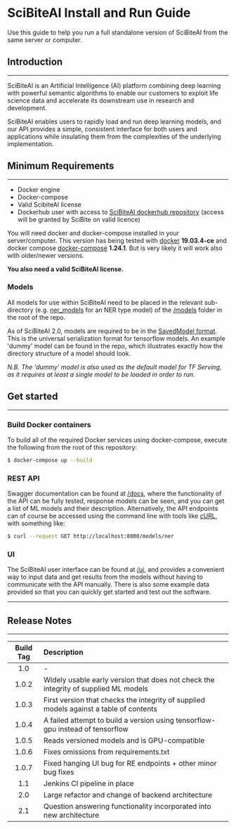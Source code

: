 # SciBiteAI Install and Run Guide

Use this guide to help you run a full standalone version of SciBiteAI from the same server or computer.

## Introduction
___

SciBiteAI is an Artificial Intelligence (AI) platform combining deep learning with powerful semantic algorithms to enable our customers to exploit life science data and accelerate its downstream use in research and development.

SciBiteAI enables users to rapidly load and run deep learning models, and our API provides a simple, consistent interface for both users and applications while insulating them from the complexities of the underlying implementation.

## Minimum Requirements
___

* Docker engine 
* Docker-compose
* Valid ScibiteAI license
* Dockerhub user with access to [SciBiteAI dockerhub repository](https://hub.docker.com/repository/docker/scibite/scibiteai) (access will be granted by SciBite on valid licence)

You will need docker and docker-compose installed in your server/computer. This version has being
tested with [docker](https://docs.docker.com/engine/install/) **19.03.4-ce** 
and docker compose [docker-compose](https://docs.docker.com/compose/install/) **1.24.1**. But is very likely it will work 
also with older/newer versions.

**You also need a valid SciBiteAI license.**

### Models
All models for use within SciBiteAI need to be placed in the relevant sub-directory (e.g. [ner_models](/models/ner_models) for an NER type model) of the [/models](/models) folder in the root of the repo.

As of SciBiteAI 2.0, models are required to be in the [SavedModel format](https://www.tensorflow.org/guide/saved_model). This is the universal serialization format for tensorflow models. An example 'dummy' model can be found in the repo, which illustrates exactly how the directory structure of a model should look.

*N.B. The 'dummy' model is also used as the default model for TF Serving, as it requires at least a single model to be loaded in order to run.*
## Get started
___
### Build Docker containers

To build all of the required Docker services using docker-compose, execute the following from the root of this repository: 
```bash
$ docker-compose up --build
```

### REST API
Swagger documentation can be found at [/docs](localhost:8000/docs), where the functionality of the API can be fully tested, response models can be seen, and you can get a list of ML models and their description. Alternatively, the API endpoints can of course be accessed using the command line with tools like [cURL](https://curl.se), with something like:
```bash
$ curl --request GET http://localhost:8000/models/ner
```

### UI
The SciBiteAI user interface can be found at [/ui](localhost:8000/ui), and provides a convenient way to input data and get results from the models without having to communicate with the API manually. There is also some example data provided so that you can quickly get started and test out the software.


___
## Release Notes
___
| Build Tag  | Description |
| :----:     | :---        |
| 1.0        |       -      |
| 1.0.2      | Widely usable early version that does not check the integrity of supplied ML models|
| 1.0.3      | First version that checks the integrity of supplied models against a table of contents |
| 1.0.4      | A failed attempt to build a version using tensorflow-gpu instead of tensorflow |
| 1.0.5      | Reads versioned models and is GPU-compatible |
| 1.0.6      | Fixes omissions from requirements.txt |
| 1.0.7      | Fixed hanging UI bug for RE endpoints + other minor bug fixes |
| 1.1        | Jenkins CI pipeline in place |
| 2.0        | Large refactor and change of backend architecture |
| 2.1        | Question answering functionality incorporated into new architecture |


